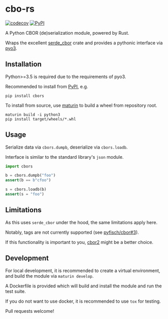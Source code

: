 # cbo-rs
[![codecov](https://codecov.io/gh/mjkoo/cbors/branch/master/graph/badge.svg)](https://codecov.io/gh/mjkoo/cbors)
[![PyPI](https://img.shields.io/pypi/v/cbors.svg)](https://pypi.org/project/cbors/)

A Python CBOR (de)serialization module, powered by Rust.

Wraps the excellent [serde_cbor](https://github.com/pyfisch/cbor) crate and provides a pythonic interface via [pyo3](https://github.com/PyO3/pyo3).

## Installation

Python>=3.5 is required due to the requirements of pyo3.

Recommended to install from [PyPI](https://pypi.org/project/cbors/), e.g.

```
pip install cbors
```

To install from source, use [maturin](https://github.com/PyO3/maturin) to build a wheel from repository root.

```
maturin build -i python3
pip install target/wheels/*.whl
```

## Usage

Serialize data via `cbors.dumpb`, deserialize via `cbors.loadb`.

Interface is similar to the standard library's `json` module.

```python
import cbors

b = cbors.dumpb("foo")
assert(b == b"cfoo")

s = cbors.loadb(b)
assert(s = "foo")
```

## Limitations

As this uses `serde_cbor` under the hood, the same limitations apply here.

Notably, tags are not currently supported (see [pyfisch/cbor#3](https://github.com/pyfisch/cbor/issues/3)).

If this functionality is important to you, [cbor2](https://pypi.org/project/cbor2/) might be a better choice.

## Development

For local development, it is recommended to create a virtual environment, and build the module via `maturin develop`.

A Dockerfile is provided which will build and install the module and run the test suite.

If you do not want to use docker, it is recommended to use `tox` for testing.

Pull requests welcome!
